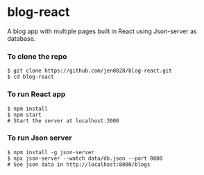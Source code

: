 # blog-react

A blog app with multiple pages built in React using Json-server as database.

### To clone the repo
```shell
$ git clone https://github.com/jen0828/blog-react.git
$ cd blog-react
```

### To run React app
``` shell
$ npm install
$ npm start 
# Start the server at localhost:3000
```

### To run Json server
``` shell
$ npm install -g json-server
$ npx json-server --watch data/db.json --port 8000
# See json data in http://localhost:8000/blogs
```

